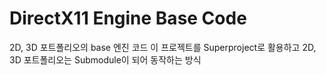 # DirectX11 Engine Base Code
2D, 3D 포트폴리오의 base 엔진 코드
이 프로젝트를 Superproject로 활용하고 2D, 3D 포트폴리오는 Submodule이 되어 동작하는 방식
